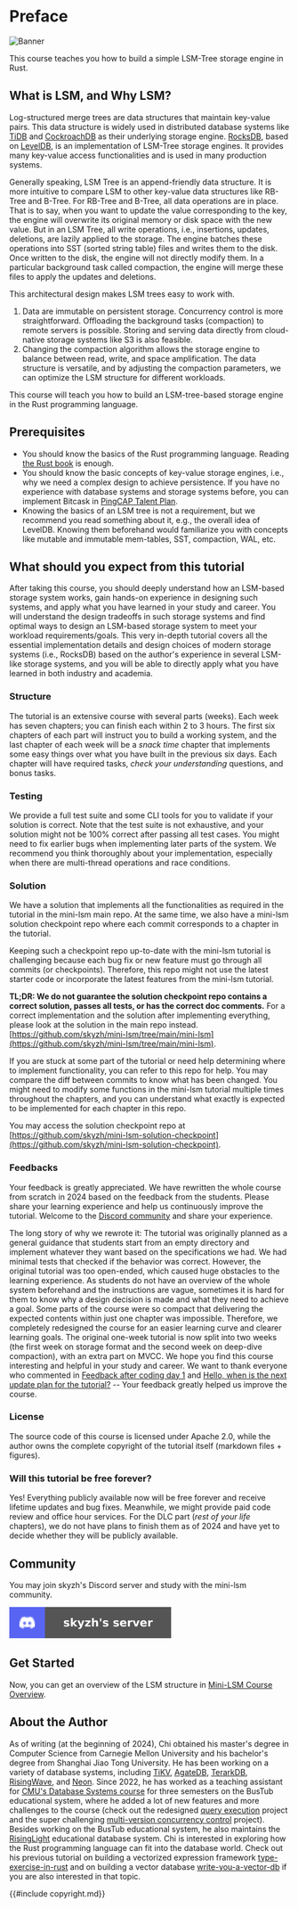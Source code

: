 <!--
  mini-lsm-book © 2022-2025 by Alex Chi Z is licensed under CC BY-NC-SA 4.0
-->

# Preface

![Banner](./mini-lsm-logo.png)

This course teaches you how to build a simple LSM-Tree storage engine in Rust.

## What is LSM, and Why LSM?

Log-structured merge trees are data structures that maintain key-value pairs. This data structure is widely used in
distributed database systems like [TiDB](https://www.pingcap.com) and [CockroachDB](https://www.cockroachlabs.com) as
their underlying storage engine. [RocksDB](http://rocksdb.org), based on [LevelDB](https://github.com/google/leveldb),
is an implementation of LSM-Tree storage engines. It provides many key-value access functionalities and is
used in many production systems.

Generally speaking, LSM Tree is an append-friendly data structure. It is more intuitive to compare LSM to other
key-value data structures like RB-Tree and B-Tree. For RB-Tree and B-Tree, all data operations are in place. That is to
say, when you want to update the value corresponding to the key, the engine will overwrite its original memory or disk
space with the new value. But in an LSM Tree, all write operations, i.e., insertions, updates, deletions, are lazily applied to the storage.
The engine batches these operations into SST (sorted string table) files and writes them to the disk. Once written to the
disk, the engine will not directly modify them. In a particular background task called compaction, the engine will merge these files to apply the updates and deletions.

This architectural design makes LSM trees easy to work with.

1. Data are immutable on persistent storage. Concurrency control is more straightforward. Offloading the background tasks (compaction) to remote servers is possible. Storing and serving data directly from cloud-native storage systems like S3 is also feasible.
2. Changing the compaction algorithm allows the storage engine to balance between read, write, and space amplification. The data structure is versatile, and by adjusting the compaction parameters, we can optimize the LSM structure for different workloads.

This course will teach you how to build an LSM-tree-based storage engine in the Rust programming language.

## Prerequisites

* You should know the basics of the Rust programming language. Reading [the Rust book](https://doc.rust-lang.org/book/) is enough.
* You should know the basic concepts of key-value storage engines, i.e., why we need a complex design to achieve persistence. If you have no experience with database systems and storage systems before, you can implement Bitcask in [PingCAP Talent Plan](https://github.com/pingcap/talent-plan/tree/master/courses/rust/projects/project-2).
* Knowing the basics of an LSM tree is not a requirement, but we recommend you read something about it, e.g., the overall idea of LevelDB. Knowing them beforehand would familiarize you with concepts like mutable and immutable mem-tables, SST, compaction, WAL, etc.

## What should you expect from this tutorial

After taking this course, you should deeply understand how an LSM-based storage system works, gain hands-on experience in designing such systems, and apply what you have learned in your study and career. You will understand the design tradeoffs in such storage systems and find optimal ways to design an LSM-based storage system to meet your workload requirements/goals. This very in-depth tutorial covers all the essential implementation details and design choices of modern storage systems (i.e., RocksDB) based on the author's experience in several LSM-like storage systems, and you will be able to directly apply what you have learned in both industry and academia.

### Structure

The tutorial is an extensive course with several parts (weeks). Each week has seven chapters; you can finish each within 2 to 3 hours. The first six chapters of each part will instruct you to build a working system, and the last chapter of each week will be a *snack time* chapter that implements some easy things over what you have built in the previous six days. Each chapter will have required tasks, *check your understanding* questions, and bonus tasks.

### Testing

We provide a full test suite and some CLI tools for you to validate if your solution is correct. Note that the test suite is not exhaustive, and your solution might not be 100% correct after passing all test cases. You might need to fix earlier bugs when implementing later parts of the system. We recommend you think thoroughly about your implementation, especially when there are multi-thread operations and race conditions.

### Solution

We have a solution that implements all the functionalities as required in the tutorial in the mini-lsm main repo. At the same time, we also have a mini-lsm solution checkpoint repo where each commit corresponds to a chapter in the tutorial. 

Keeping such a checkpoint repo up-to-date with the mini-lsm tutorial is challenging because each bug fix or new feature must go through all commits (or checkpoints). Therefore, this repo might not use the latest starter code or incorporate the latest features from the mini-lsm tutorial.

**TL;DR: We do not guarantee the solution checkpoint repo contains a correct solution, passes all tests, or has the correct doc comments.** For a correct implementation and the solution after implementing everything, please look at the solution in the main repo instead. [https://github.com/skyzh/mini-lsm/tree/main/mini-lsm](https://github.com/skyzh/mini-lsm/tree/main/mini-lsm).

If you are stuck at some part of the tutorial or need help determining where to implement functionality, you can refer to this repo for help. You may compare the diff between commits to know what has been changed. You might need to modify some functions in the mini-lsm tutorial multiple times throughout the chapters, and you can understand what exactly is expected to be implemented for each chapter in this repo.

You may access the solution checkpoint repo at [https://github.com/skyzh/mini-lsm-solution-checkpoint](https://github.com/skyzh/mini-lsm-solution-checkpoint).

### Feedbacks

Your feedback is greatly appreciated. We have rewritten the whole course from scratch in 2024 based on the feedback from the students. Please share your learning experience and help us continuously improve the tutorial. Welcome to the [Discord community](https://skyzh.dev/join/discord) and share your experience.

The long story of why we rewrote it: The tutorial was originally planned as a general guidance that students start from an empty directory and implement whatever they want based on the specifications we had. We had minimal tests that checked if the behavior was correct. However, the original tutorial was too open-ended, which caused huge obstacles to the learning experience. As students do not have an overview of the whole system beforehand and the instructions are vague, sometimes it is hard for them to know why a design decision is made and what they need to achieve a goal. Some parts of the course were so compact that delivering the expected contents within just one chapter was impossible. Therefore, we completely redesigned the course for an easier learning curve and clearer learning goals. The original one-week tutorial is now split into two weeks (the first week on storage format and the second week on deep-dive compaction), with an extra part on MVCC. We hope you find this course interesting and helpful in your study and career. We want to thank everyone who commented in [Feedback after coding day 1](https://github.com/skyzh/mini-lsm/issues/11) and [Hello, when is the next update plan for the tutorial?](https://github.com/skyzh/mini-lsm/issues/7) -- Your feedback greatly helped us improve the course.

### License

The source code of this course is licensed under Apache 2.0, while the author owns the complete copyright of the tutorial itself (markdown files + figures).

### Will this tutorial be free forever?

Yes! Everything publicly available now will be free forever and receive lifetime updates and bug fixes. Meanwhile, we might provide paid code review and office hour services. For the DLC part (*rest of your life* chapters), we do not have plans to finish them as of 2024 and have yet to decide whether they will be publicly available.

## Community

You may join skyzh's Discord server and study with the mini-lsm community.

[![Join skyzh's Discord Server](discord-badge.svg)](https://skyzh.dev/join/discord)

## Get Started

Now, you can get an overview of the LSM structure in [Mini-LSM Course Overview](./00-overview.md).

## About the Author

As of writing (at the beginning of 2024), Chi obtained his master's degree in Computer Science from Carnegie Mellon University and his bachelor's degree from Shanghai Jiao Tong University. He has been working on a variety of database systems, including [TiKV][db1], [AgateDB][db2], [TerarkDB][db3], [RisingWave][db4], and [Neon][db5]. Since 2022, he has worked as a teaching assistant for [CMU's Database Systems course](https://15445.courses.cs.cmu) for three semesters on the BusTub educational system, where he added a lot of new features and more challenges to the course (check out the redesigned [query execution](https://15445.courses.cs.cmu.edu/fall2022/project3/) project and the super challenging [multi-version concurrency control](https://15445.courses.cs.cmu.edu/fall2023/project4/) project). Besides working on the BusTub educational system, he also maintains the [RisingLight](https://github.com/risinglightdb/risinglight) educational database system. Chi is interested in exploring how the Rust programming language can fit into the database world. Check out his previous tutorial on building a vectorized expression framework [type-exercise-in-rust](https://github.com/skyzh/type-exercise-in-rust) and on building a vector database [write-you-a-vector-db](https://github.com/skyzh/write-you-a-vector-db) if you are also interested in that topic.

[db1]: https://github.com/tikv/tikv
[db2]: https://github.com/tikv/agatedb
[db3]: https://github.com/bytedance/terarkdb
[db4]: https://github.com/risingwavelabs/risingwave
[db5]: https://github.com/neondatabase/neon

{{#include copyright.md}}
